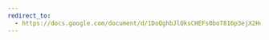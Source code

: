 ```yaml
---
redirect_to:
  - https://docs.google.com/document/d/1DoQghbJlQksCHEFs0boT816p3ejX2Hd9l-OWDTXFtV8/edit
---
```

